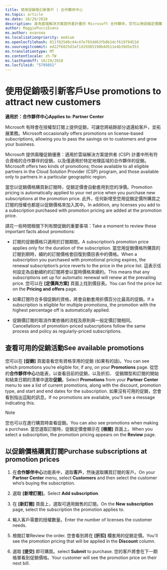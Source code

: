 ```yaml
---
title: 使用促銷吸引新客戶 | 合作夥伴中心
ms.topic: article
ms.date: 10/29/2018
description: 身為雲端解決方案提供者計畫的 Microsoft 合作夥伴，您可以用促銷定價購買訂閱，再將省下的金額回饋給您的客戶。
author: MaggiePucciEvans
ms.author: evansma
ms.localizationpriority: medium
ms.openlocfilehash: 011f825d6cd4c47e793dd63fb8b1dcf61979453d
ms.sourcegitcommit: ed22f6825d3af1d19385198b4d511e4b39d5e353
ms.translationtype: MT
ms.contentlocale: zh-TW
ms.lasthandoff: 10/29/2018
ms.locfileid: "5795051"
---
```

# <a name="use-promotions-to-attract-new-customers"></a><span data-ttu-id="37be5-103">使用促銷吸引新客戶</span><span class="sxs-lookup"><span data-stu-id="37be5-103">Use promotions to attract new customers</span></span>  

**<span data-ttu-id="37be5-104">適用於：合作夥伴中心</span><span class="sxs-lookup"><span data-stu-id="37be5-104">Applies to: Partner Center</span></span>**

<!--[FWLink: https://go.microsoft.com/fwlink/?linkid=852469]-->

<span data-ttu-id="37be5-105">Microsoft 有時會在授權型訂閱上提供促銷，可讓您將結餘部分退還給客戶，並拓展業務。</span><span class="sxs-lookup"><span data-stu-id="37be5-105">Microsoft occasionally offers promotions on license-based subscriptions, allowing you to pass the savings on to customers and grow your business.</span></span> 

<span data-ttu-id="37be5-106">Microsoft 提供兩種促銷優惠：適用於雲端解決方案提供者 (CSP) 計畫中所有符合資格的合作夥伴的促銷，以及僅適用於特定地理區域的合作夥伴的促銷。</span><span class="sxs-lookup"><span data-stu-id="37be5-106">Microsoft offers two kinds of promotions; those available to all eligible partners in the Cloud Solution Provider (CSP) program, and those available only to partners in a particular geographic region.</span></span>

<span data-ttu-id="37be5-107">當您以促銷價格購買新訂閱時，促銷定價會自動套用到您的淨價。</span><span class="sxs-lookup"><span data-stu-id="37be5-107">Promotion pricing is automatically applied to your net price when you purchase new subscriptions at the promotion price.</span></span> <span data-ttu-id="37be5-108">此外，任何新增至您用促銷定價所購買之訂閱的授權也都是以促銷價格來加入其中。</span><span class="sxs-lookup"><span data-stu-id="37be5-108">In addition, any licenses you add to a subscription purchased with promotion pricing are added at the promotion price.</span></span> 

<span data-ttu-id="37be5-109">請花一些時間檢閱下列有關促銷的重要事項：</span><span class="sxs-lookup"><span data-stu-id="37be5-109">Take a moment to review these important facts about promotions:</span></span>

-   <span data-ttu-id="37be5-110">訂閱的促銷價格只適用於訂閱期間。</span><span class="sxs-lookup"><span data-stu-id="37be5-110">A subscription’s promotion price applies only for the duration of the subscription.</span></span> <span data-ttu-id="37be5-111">當您用促銷價格所購買的訂閱到期時，續約的訂閱價格會回復到價目表中的價格。</span><span class="sxs-lookup"><span data-stu-id="37be5-111">When a subscription you purchased with promotional pricing expires, the renewal subscription’s price reverts to the price in the price list.</span></span> <span data-ttu-id="37be5-112">這表示任何設定為自動續約的訂閱將會以當時價格來續約。</span><span class="sxs-lookup"><span data-stu-id="37be5-112">This means that any subscriptions set up for automatic renewal will renew at the prevailing price.</span></span> <span data-ttu-id="37be5-113">您可以在 **\[定價與方案\]** 頁面上找到價目表。</span><span class="sxs-lookup"><span data-stu-id="37be5-113">You can find the price list on the **Pricing and offers** page.</span></span> 

-   <span data-ttu-id="37be5-114">如果訂閱符合多個促銷的資格，將會自動套用折價百分比最高的促銷。</span><span class="sxs-lookup"><span data-stu-id="37be5-114">If a subscription is eligible for multiple promotions, the promotion with the highest percentage off is automatically applied.</span></span>

-   <span data-ttu-id="37be5-115">促銷價訂閱的取消作業依循的流程及原則與一般定價訂閱相同。</span><span class="sxs-lookup"><span data-stu-id="37be5-115">Cancellations of promotion-priced subscriptions follow the same process and policy as regularly-priced subscriptions.</span></span>

## <a name="see-available-promotions"></a><span data-ttu-id="37be5-116">查看可用的促銷活動</span><span class="sxs-lookup"><span data-stu-id="37be5-116">See available promotions</span></span>

<span data-ttu-id="37be5-117">您可以在 **\[促銷\]** 頁面查看您有資格享用的促銷 (如果有的話)。</span><span class="sxs-lookup"><span data-stu-id="37be5-117">You can see which promotions you’re eligible for, if any, on your **Promotions** page.</span></span> <span data-ttu-id="37be5-118">從您的**合作夥伴中心**功能表，以查看目前的促銷，以及折扣、 促銷類型和訂閱的開始和結束日期的清單中選取**促銷**。</span><span class="sxs-lookup"><span data-stu-id="37be5-118">Select **Promotions** from your **Partner Center** menu to see a list of current promotions, along with the discount, promotion type, and start and end dates for the subscription.</span></span> <span data-ttu-id="37be5-119">如果沒有可用的促銷，您會看到指出這點的訊息。</span><span class="sxs-lookup"><span data-stu-id="37be5-119">If no promotions are available, you'll see a message indicating this.</span></span> 

> [!NOTE]  
> <span data-ttu-id="37be5-120">您也可以在進行購買時查看促銷。</span><span class="sxs-lookup"><span data-stu-id="37be5-120">You can also see promotions when making a purchase.</span></span> <span data-ttu-id="37be5-121">當您選取訂閱時，促銷定價會顯示在 **\[檢閱\]** 頁面上。</span><span class="sxs-lookup"><span data-stu-id="37be5-121">When you select a subscription, the promotion pricing appears on the **Review** page.</span></span>

## <a name="purchase-subscriptions-at-promotion-prices"></a><span data-ttu-id="37be5-122">以促銷價格購買訂閱</span><span class="sxs-lookup"><span data-stu-id="37be5-122">Purchase subscriptions at promotion prices</span></span>

1. <span data-ttu-id="37be5-123">在**合作夥伴中心**功能表中，選取**客戶**，然後選取購買訂閱的客戶。</span><span class="sxs-lookup"><span data-stu-id="37be5-123">On your **Partner Center** menu, select **Customers** and then select the customer who’s buying the subscription.</span></span> 

2. <span data-ttu-id="37be5-124">選取 **\[新增訂閱\]**。</span><span class="sxs-lookup"><span data-stu-id="37be5-124">Select **Add subscription**.</span></span>

3. <span data-ttu-id="37be5-125">在 **\[新訂閱\]** 頁面上，選取可適用銷售的訂閱。</span><span class="sxs-lookup"><span data-stu-id="37be5-125">On the **New subscription** page, select the subscription the promotion applies to.</span></span>

4. <span data-ttu-id="37be5-126">輸入客戶需要的授權數量。</span><span class="sxs-lookup"><span data-stu-id="37be5-126">Enter the number of licenses the customer needs.</span></span> 

5. <span data-ttu-id="37be5-127">檢閱訂單</span><span class="sxs-lookup"><span data-stu-id="37be5-127">Review the order.</span></span> <span data-ttu-id="37be5-128">您會看到將在 **\[折扣\]** 欄套用的促銷定價。</span><span class="sxs-lookup"><span data-stu-id="37be5-128">You'll see the promotion pricing that will be applied in the **Discount** column.</span></span>  

6.  <span data-ttu-id="37be5-129">選取 **\[提交\]** 即可購買。</span><span class="sxs-lookup"><span data-stu-id="37be5-129">select **Submit** to purchase.</span></span> <span data-ttu-id="37be5-130">您的客戶將會在下一期帳單看到促銷價格。</span><span class="sxs-lookup"><span data-stu-id="37be5-130">Your customer will see the promotion price on their next bill.</span></span>  



